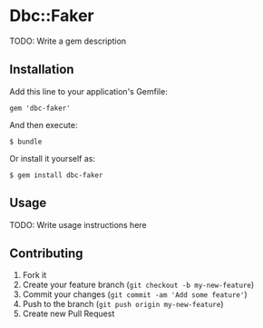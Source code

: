 # Dbc::Faker

TODO: Write a gem description

## Installation

Add this line to your application's Gemfile:

    gem 'dbc-faker'

And then execute:

    $ bundle

Or install it yourself as:

    $ gem install dbc-faker

## Usage

TODO: Write usage instructions here

## Contributing

1. Fork it
2. Create your feature branch (`git checkout -b my-new-feature`)
3. Commit your changes (`git commit -am 'Add some feature'`)
4. Push to the branch (`git push origin my-new-feature`)
5. Create new Pull Request
